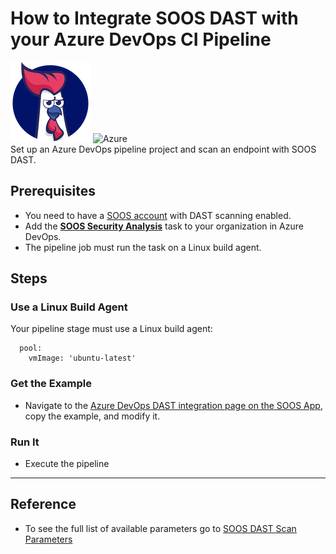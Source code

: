# How to Integrate SOOS DAST with your Azure DevOps CI Pipeline
<div>
<img src="../assets/img/SOOS-Icon.png" alt="SOOS" width="128" height="128">
<img src="../assets/img/azure.png" alt="Azure" width="128" height="128">
</div>
Set up an Azure DevOps pipeline project and scan an endpoint with SOOS DAST.

## Prerequisites

- You need to have a [SOOS account](https://app.soos.io/register) with DAST scanning enabled.
- Add the [**SOOS Security Analysis**](https://marketplace.visualstudio.com/items?itemName=SOOS.SOOS-Security-Analysis) task to your organization in Azure DevOps.
- The pipeline job must run the task on a Linux build agent.

## Steps

### **Use a Linux Build Agent**

Your pipeline stage must use a Linux build agent:
```
  pool:
    vmImage: 'ubuntu-latest'
```

### **Get the Example**

* Navigate to the [Azure DevOps DAST integration page on the SOOS App](https://app.soos.io/integrate/dast?id=azure-devops), copy the example, and modify it.

### **Run It**

* Execute the pipeline

---

## Reference
* To see the full list of available parameters go to [SOOS DAST Scan Parameters](https://github.com/soos-io/soos-dast#parameters)
